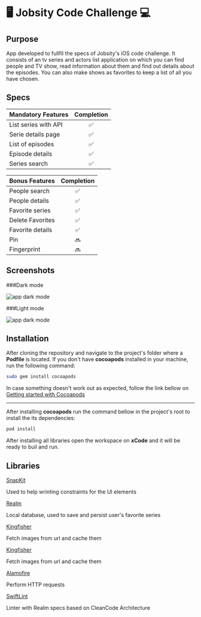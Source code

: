 # 🖥 Jobsity Code Challenge 💻

## Purpose

App developed to fullfil the specs of Jobsity's iOS code challenge. It consists of an tv series and actors list application on which you can find people and TV show, read information about them and find out details about the episodes. You can also make shows as favorites to keep a list of all you have chosen.

## Specs

| Mandatory Features       | Completion | 
| --------------------------- |:--------------:| 
|     List series with API    |          ✅        |
|     Serie details page      |          ✅        |
|     List of episodes         |          ✅        |
|     Episode details          |          ✅        |
|     Series search             |          ✅        |

| Bonus Features              | Completion | 
| --------------------------- |:--------------:| 
|     People search            |          ✅        |
|     People details             |          ✅        |
|     Favorite series            |          ✅        |
|     Delete Favorites         |          ✅        |
|     Favorite details          |          ✅        |
|     Pin                              |          🔜        |
|     Fingerprint                  |          🔜        |

## Screenshots

###Dark mode

![app dark mode](https://media.giphy.com/media/KcdBFweSn76HcNQAHe/giphy.gif)

###Light mode

![app dark mode](https://media.giphy.com/media/EAOaXKDwhfLLdXTj62/giphy.gif)


## Installation

After cloning the repository and navigate to the project's folder where a **Podfile** is located. If you don't have **cocoapods** installed in your machine, run the following command:

```Bash
sudo gem install cocoapods
```

In case something doesn't work out as expected, follow the link bellow on  [Getting started with Cocoapods](https://guides.cocoapods.org/using/getting-started.html) 

---
After installing **cocoapods** run the command bellow in the project's root to install the its dependencies:

```Bash
pod install
```
After installing all libraries open the workspace on **xCode** and it will be ready to buil and run.

## Libraries

[SnapKit](https://github.com/SnapKit/SnapKit)

Used to help wrinting constraints for the UI elements

[Realm](https://realm.io/docs/swift/latest/)

Local database, used to save and persist user's favorite series

[Kingfisher](https://github.com/onevcat/Kingfisher)

Fetch images from url and cache them

[Kingfisher](https://github.com/onevcat/Kingfisher)

Fetch images from url and cache them

[Alamofire](https://github.com/Alamofire/Alamofire)

Perform HTTP requests

[SwiftLint](https://github.com/realm/SwiftLint)

Linter with Realm specs based on CleanCode Architecture

